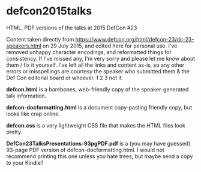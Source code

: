 # defcon2015talks
HTML, PDF versions of the talks at 2015 DefCon #23

Content taken directly from https://www.defcon.org/html/defcon-23/dc-23-speakers.html on 29 July 2015, and edited here for personal use. I've removed unhappy character encodings, and reformatted things for consistency. If I've missed any, I'm very sorry and please let me know about them / fix it yourself. I've left all the links and content as-is, so any other errors or misspellings are courtesy the speaker who submitted them & the Def Con editorial board or whoever. 1 2 3 not it.

**defcon.html** is a barebones, web-friendly copy of the speaker-generated talk information.

**defcon-docformatting.html** is a document copy-pasting friendly copy, but looks like crap online.

**defcon.css** is a very lightweight CSS file that makes the HTML files look pretty.

**DefCon23TalksPresentations-93pgPDF.pdf** is a (you may have guessed) 93-page PDF version of defcon-docformatting.html. I would not recommend printing this one unless you hate trees, but maybe send a copy to your Kindle?
